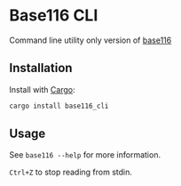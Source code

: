 Base116 CLI
=======

Command line utility only version of [base116](https://crates.io/crates/base116/)

Installation
------------

Install with [Cargo](https://doc.rust-lang.org/cargo/):

```bash
cargo install base116_cli
```

Usage
-----

See `base116 --help` for more information.

`Ctrl+Z` to stop reading from stdin.
